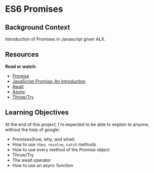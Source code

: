 # ES6 Promises

## Background Context
Introduction of Promises in Javascript given ALX.

## Resources
**Read or watch:**
- [Promise](https://intranet.alxswe.com/rltoken/j_0FTFbkTg42JMcAbNPOVQ)
- [JavaScript Promise: An introduction](https://intranet.alxswe.com/rltoken/2Q2LzNFokcUwpA2u3FKG6Q)
- [Await](https://intranet.alxswe.com/rltoken/UXb3S2PMBe-SLJ55isMcow)
- [Async](https://intranet.alxswe.com/rltoken/_K0C7pgEjwaIzU9RpwCb8g)
- [Throw/Try](https://intranet.alxswe.com/rltoken/_K0C7pgEjwaIzU9RpwCb8g)

## Learning Objectives
At the end of this project, I'm expected to be able to explain to anyone, without the help of google:
- Promises(how, why, and what)
- How to use ```then```, ```resolve```, ```catch``` methods
- How to use every method of the Promise object
- Throw/Try
- The await operator
- How to use an async function
